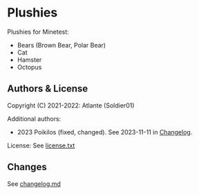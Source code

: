 # Plushies

Plushies for Minetest:
* Bears (Brown Bear, Polar Bear)
* Cat
* Hamster
* Octopus


## Authors & License

Copyright (C) 2021-2022: Atlante (Soldier01)

Additional authors:
- 2023 Poikilos (fixed, changed). See 2023-11-11 in [Changelog](changelog.md).

License: See [license.txt](license.txt)


## Changes
See [changelog.md](changelog.md)

